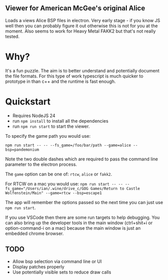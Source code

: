 ## Viewer for American McGee's original Alice

Loads a views Alice BSP files in electron. Very early stage - if you know JS well then you can probably figure it out otherwise this is not for you at the moment.
Also seems to work for Heavy Metal FAKK2 but that's not really tested.

# Why?
It's a fun puzzle. The aim is to better understand and potentially document the file formats. For this type of work typescript is much quicker to prototype in than c++ and the runtime is fast enough.

# Quickstart

* Requires NodeJS 24
* run `npm install` to install all the dependencies
* run `npm run start` to start the viewer.

To specify the game path you would use:

```npm run start -- -- --fs_game=/foo/bar/path --game=alice --bsp=pandemonium```

Note the two double dashes which are required to pass the command line parameter to the electron process.

The `game` option can be one of: `rtcw`, `alice` or `fakk2`.

For RTCW on a mac you would use:
```npm run start -- -- --fs_game="/Users/ian/.wine/drive_c/GOG Games/Return to Castle Wolfenstein/Main" --game=rtcw --bsp=escape1```

The app will remember the options passed so the next time you can just use `npm run start`.

If you use VSCode then there are some run targets to help debugging. You can also bring up the developer tools in the main window (ctrl+shit+i or option-command-i on a mac) because the main window is just an embedded chrome browser.

## TODO

* Allow bsp selection via command line or UI
* Display patches properly
* Use potentially visible sets to reduce draw calls

